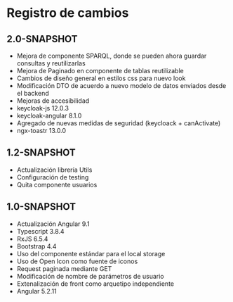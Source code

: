 # Registro de cambios

## 2.0-SNAPSHOT

- Mejora de componente SPARQL, donde se pueden ahora guardar consultas y reutilizarlas
- Mejora de Paginado en componente de tablas reutilizable
- Cambios de diseño general en estilos css para nuevo look
- Modificación DTO de acuerdo a nuevo modelo de datos enviados desde el backend
- Mejoras de accesibilidad
- keycloak-js 12.0.3
- keycloak-angular 8.1.0
- Agregado de nuevas medidas de seguridad (keycloack + canActivate)
- ngx-toastr 13.0.0

## 1.2-SNAPSHOT

- Actualización librería Utils
- Configuración de testing
- Quita componente usuarios

## 1.0-SNAPSHOT

- Actualización Angular 9.1
- Typescript 3.8.4
- RxJS 6.5.4
- Bootstrap 4.4
- Uso del componente estándar para el local storage
- Uso de Open Icon como fuente de iconos
- Request paginada mediante GET
- Modificación de nombre de parámetros de usuario
- Extenalización de front como arquetipo independiente
- Angular 5.2.11
